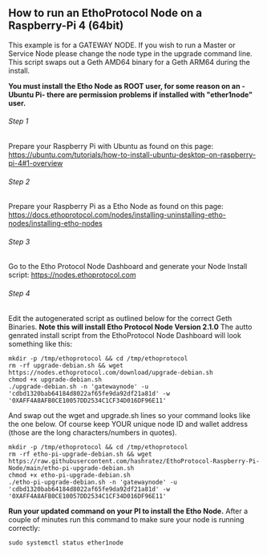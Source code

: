 ## How to run an EthoProtocol Node on a Raspberry-Pi 4 (64bit)

This example is for a GATEWAY NODE.  If you wish to run a Master or Service Node please change the node type in the upgrade command line.  This script swaps out a Geth AMD64 binary for a Geth ARM64 during the install.

**You must install the Etho Node as ROOT user, for some reason on an -Ubuntu Pi- there are permission problems if installed with "ether1node" user.**

###### Step 1
Prepare your Raspberry Pi with Ubuntu as found on this page:
https://ubuntu.com/tutorials/how-to-install-ubuntu-desktop-on-raspberry-pi-4#1-overview

###### Step 2
Prepare your Raspberry Pi as a Etho Node as found on this page:
https://docs.ethoprotocol.com/nodes/installing-uninstalling-etho-nodes/installing-etho-nodes

###### Step 3
Go to the Etho Protocol Node Dashboard and generate your Node Install script:
https://nodes.ethoprotocol.com

###### Step 4 
Edit the autogenerated script as outlined below for the correct Geth Binaries. 
**Note this will install Etho Protocol Node Version 2.1.0** 
The autto genrated install script from the EthoProtocol Node Dashboard will look something like this:

```
mkdir -p /tmp/ethoprotocol && cd /tmp/ethoprotocol
rm -rf upgrade-debian.sh && wget https://nodes.ethoprotocol.com/download/upgrade-debian.sh
chmod +x upgrade-debian.sh
./upgrade-debian.sh -n 'gatewaynode' -u 'cdbd1320bab64184d8022af65fe9da92df21a81d' -w '0XAFF4A8AFB0CE10057DD2534C1CF34D016DF96E11'

```
And swap out the wget and upgrade.sh lines so your command looks like the one below.  Of course keep YOUR unique node ID and wallet address (those are the long characters/numbers in quotes). 

```
mkdir -p /tmp/ethoprotocol && cd /tmp/ethoprotocol
rm -rf etho-pi-upgrade-debian.sh && wget https://raw.githubusercontent.com/hashratez/EthoProtocol-Raspberry-Pi-Node/main/etho-pi-upgrade-debian.sh
chmod +x etho-pi-upgrade-debian.sh
./etho-pi-upgrade-debian.sh -n 'gatewaynode' -u 'cdbd1320bab64184d8022af65fe9da92df21a81d' -w '0XAFF4A8AFB0CE10057DD2534C1CF34D016DF96E11'
```
**Run your updated command on your PI to install the Etho Node.**
After a couple of minutes run this command to make sure your node is running correctly:
```
sudo systemctl status ether1node
```



